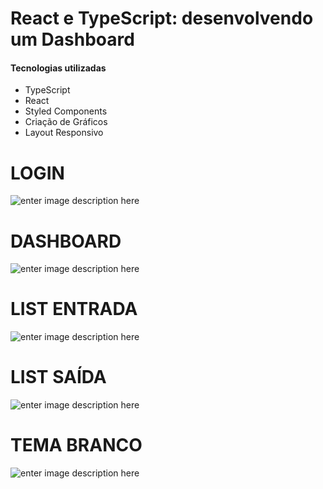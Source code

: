# React e TypeScript: desenvolvendo um Dashboard

#### Tecnologias utilizadas

- TypeScript
- React
- Styled Components
- Criação de Gráficos
- Layout Responsivo

# LOGIN
![enter image description here](https://github.com/neresleonardo/Desenvolvendo-um-Dashboardd/blob/master/Git/img1.png)
# DASHBOARD
![enter image description here](https://github.com/neresleonardo/Desenvolvendo-um-Dashboardd/blob/master/Git/img2.png)
# LIST ENTRADA
![enter image description here](https://github.com/neresleonardo/Desenvolvendo-um-Dashboardd/blob/master/Git/img3.png)
# LIST SAÍDA
![enter image description here](https://github.com/neresleonardo/Desenvolvendo-um-Dashboardd/blob/master/Git/img4.png)
# TEMA BRANCO
![enter image description here](https://github.com/neresleonardo/Desenvolvendo-um-Dashboardd/blob/master/Git/img5.png)
